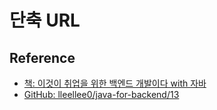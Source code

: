 # 단축 URL

## Reference

- [책: 이것이 취업을 위한 백엔드 개발이다 with 자바](https://product.kyobobook.co.kr/detail/S000211834105)
- [GitHub: lleellee0/java-for-backend/13](https://github.com/lleellee0/java-for-backend/tree/main/13)
